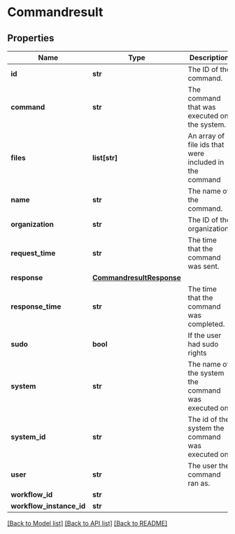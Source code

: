 # Commandresult

## Properties
Name | Type | Description | Notes
------------ | ------------- | ------------- | -------------
**id** | **str** | The ID of the command. | [optional] 
**command** | **str** | The command that was executed on the system. | [optional] 
**files** | **list[str]** | An array of file ids that were included in the command | [optional] 
**name** | **str** | The name of the command. | [optional] 
**organization** | **str** | The ID of the organization. | [optional] 
**request_time** | **str** | The time that the command was sent. | [optional] 
**response** | [**CommandresultResponse**](CommandresultResponse.md) |  | [optional] 
**response_time** | **str** | The time that the command was completed. | [optional] 
**sudo** | **bool** | If the user had sudo rights | [optional] 
**system** | **str** | The name of the system the command was executed on. | [optional] 
**system_id** | **str** | The id of the system the command was executed on. | [optional] 
**user** | **str** | The user the command ran as. | [optional] 
**workflow_id** | **str** |  | [optional] 
**workflow_instance_id** | **str** |  | [optional] 

[[Back to Model list]](../README.md#documentation-for-models) [[Back to API list]](../README.md#documentation-for-api-endpoints) [[Back to README]](../README.md)



